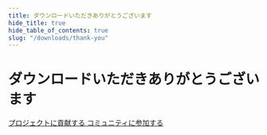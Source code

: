 ```yaml
---
title: ダウンロードいただきありがとうございます
hide_title: true
hide_table_of_contents: true
slug: "/downloads/thank-you"
---
```


<div className="text-center margin-top--xl">

# ダウンロードいただきありがとうございます

<div className="row margin-bottom--lg padding--sm flex-center">
<a className="button button--outline button--warning button--lg margin--sm" href="/contributing">
  プロジェクトに貢献する
</a>
<a className="button button--outline button--info button--lg margin--sm" href="https://linwood.dev/matrix">
  コミュニティに参加する
</a>

</div>

</div>

